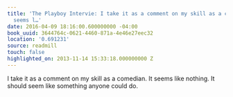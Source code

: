 ```yaml
---
title: 'The Playboy Intervie: I take it as a comment on my skill as a comedian. It
  seems l…'
date: 2016-04-09 18:16:00.600000000 -04:00
book_uuid: 3644764c-0621-4460-871a-4e46e27eec32
location: '0.691231'
source: readmill
touch: false
highlighted_on: 2013-11-14 15:33:18.000000000 Z
---
```


I take it as a comment on my skill as a comedian. It seems like nothing. It should seem like something anyone could do.